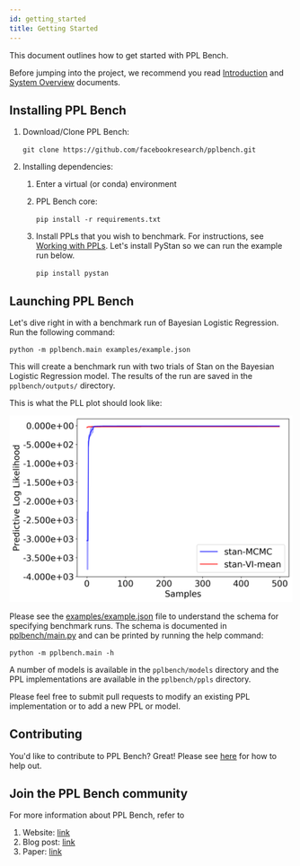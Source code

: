```yaml
---
id: getting_started
title: Getting Started
---
```

This document outlines how to get started with PPL Bench.

Before jumping into the project, we recommend you read [Introduction](introduction.md) and [System Overview](system_overview.md) documents.

## Installing PPL Bench

1. Download/Clone PPL Bench:

    `git clone https://github.com/facebookresearch/pplbench.git`

2. Installing dependencies:
    1. Enter a virtual (or conda) environment
    2. PPL Bench core:

        `pip install -r requirements.txt`

    3. Install PPLs that you wish to benchmark. For instructions, see [Working with PPLs](working_with_ppls.md). Let's install PyStan so we can run the example run below.

        `pip install pystan`

## Launching PPL Bench

Let's dive right in with a benchmark run of Bayesian Logistic Regression. Run the following command:

```
python -m pplbench.main examples/example.json
```

This will create a benchmark run with two trials of Stan on the Bayesian Logistic Regression model. The results of the run are saved in the `pplbench/outputs/` directory.

This is what the PLL plot should look like:

![PLL plot of example run](assets/example_pll.png)

Please see the [examples/example.json](https://github.com/facebookresearch/pplbench/blob/master/examples/example.json) file to understand the schema for specifying benchmark runs. The schema is documented in [pplbench/main.py](https://github.com/facebookresearch/pplbench/blob/master/pplbench/main.py) and can be printed by running the help command:

```
python -m pplbench.main -h
```

A number of models is available in the `pplbench/models` directory and the PPL implementations are available in the `pplbench/ppls` directory.

Please feel free to submit pull requests to modify an existing PPL implementation or to add a new PPL or model.


<!-- ## API References

For an in-depth reference of the various PPL Bench internals, see our [API Reference](ToADD). -->

## Contributing

You'd like to contribute to PPL Bench? Great! Please see [here](https://github.com/facebookresearch/pplbench/blob/master/CONTRIBUTING.md) for how to help out.


## Join the PPL Bench community

 For more information about PPL Bench, refer to

1. Website: [link](https://facebookresearch.github.io/pplbench/)
2. Blog post: [link](https://ai.facebook.com/blog/ppl-bench-creating-a-standard-for-benchmarking-probabilistic-programming-languages)
3. Paper: [link](https://arxiv.org/abs/2010.08886)
